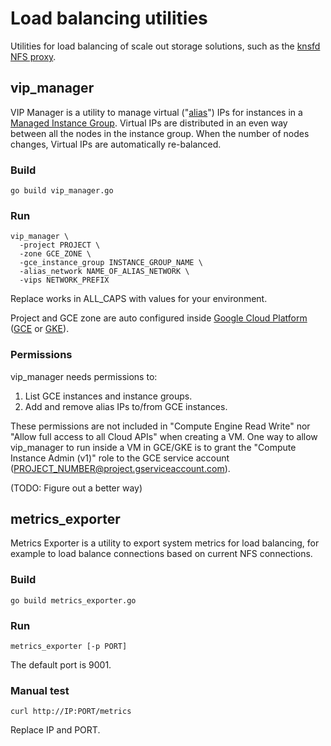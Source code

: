 # Load balancing utilities

Utilities for load balancing of scale out storage solutions, such as the [knsfd NFS proxy](https://github.com/GoogleCloudPlatform/knfsd-cache-utils).

## vip_manager
VIP Manager is a utility to manage virtual ("[alias](https://cloud.google.com/vpc/docs/alias-ip)") IPs for instances in a [Managed Instance Group](https://cloud.google.com/compute/docs/instance-groups). Virtual IPs are distributed in an even way between all the nodes in the instance group. When the number of nodes changes, Virtual IPs are automatically re-balanced.

### Build
```go build vip_manager.go```

### Run
```
vip_manager \
  -project PROJECT \
  -zone GCE_ZONE \
  -gce_instance_group INSTANCE_GROUP_NAME \
  -alias_network NAME_OF_ALIAS_NETWORK \
  -vips NETWORK_PREFIX
```

Replace works in ALL_CAPS with values for your environment.

Project and GCE zone are auto configured inside [Google Cloud Platform](https://cloud.google.com) ([GCE](https://cloud.google.com/compute) or [GKE](https://cloud.google.com/kubernetes-engine)).

### Permissions
vip_manager needs permissions to:
1. List GCE instances and instance groups.
2. Add and remove alias IPs to/from GCE instances.

These permissions are not included in "Compute Engine Read Write" nor "Allow full access to all Cloud APIs" when creating a VM. One way to allow vip_manager to run inside a VM in GCE/GKE is to grant the "Compute Instance Admin (v1)" role to the GCE service account (PROJECT_NUMBER@project.gserviceaccount.com).

(TODO: Figure out a better way)

## metrics_exporter
Metrics Exporter is a utility to export system metrics for load balancing, for example to load balance connections based on current NFS connections.

### Build
```go build metrics_exporter.go```

### Run
```
metrics_exporter [-p PORT]
```

The default port is 9001.

### Manual test
```
curl http://IP:PORT/metrics
```
Replace IP and PORT.
